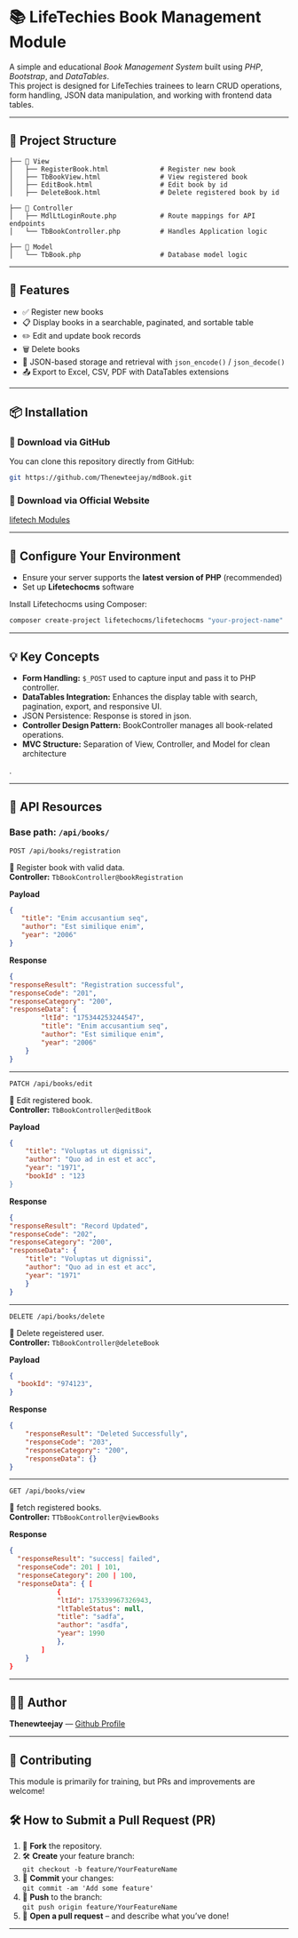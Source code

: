 
# 📚 LifeTechies Book Management Module

A simple and educational *Book Management System* built using *PHP*, *Bootstrap*, and *DataTables*.  
This project is designed for LifeTechies trainees to learn CRUD operations, form handling, JSON data manipulation, and working with frontend data tables.

---

## 📁 Project Structure

```plaintext
├── 📁 View
│   ├── RegisterBook.html             # Register new book
│   ├── TbBookView.html               # View registered book
│   ├── EditBook.html                 # Edit book by id
│   ├── DeleteBook.html               # Delete registered book by id

├── 📁 Controller
│   ├── MdlLtLoginRoute.php           # Route mappings for API endpoints
│   └── TbBookController.php          # Handles Application logic

├── 📁 Model
│   └── TbBook.php                    # Database model logic

```

---

## 🚀 Features

- ✅ Register new books
- 📋 Display books in a searchable, paginated, and sortable table
- ✏️ Edit and update book records
- 🗑️ Delete books
- 💾 JSON-based storage and retrieval with `json_encode()` / `json_decode()`
- 📤 Export to Excel, CSV, PDF with DataTables extensions 

---

## 📦 Installation

### 🔽 Download via GitHub

You can clone this repository directly from GitHub:

```bash
git https://github.com/Thenewteejay/mdBook.git
```

### 🔽 Download via Official Website

[lifetech Modules](https://lifetech.host/hub/module)

---

## 🧰 Configure Your Environment

- Ensure your server supports the **latest version of PHP** (recommended)
- Set up **Lifetechocms** software

Install Lifetechocms using Composer:

```bash
composer create-project lifetechocms/lifetechocms "your-project-name"
```

---

## 💡 Key Concepts

- **Form Handling:** `$_POST` used to capture input and pass it to PHP controller.
- **DataTables Integration:** Enhances the display table with search, pagination, export, and responsive UI.
- JSON Persistence: Response is stored in json.
- **Controller Design Pattern:** BookController manages all book-related operations.
- **MVC Structure:** Separation of View, Controller, and Model for clean architecture

.

---

## 📡 API Resources

### Base path: `/api/books/`

```http
POST /api/books/registration
```
🔐 Register book with valid data.  
**Controller:** `TbBookController@bookRegistration`

**Payload**
```json
{
   "title": "Enim accusantium seq",
   "author": "Est similique enim",
   "year": "2006"
}
```
**Response**
```json
{
"responseResult": "Registration successful",
"responseCode": "201",
"responseCategory": "200",
"responseData": {
        "ltId": "175344253244547",
        "title": "Enim accusantium seq",
        "author": "Est similique enim",
        "year": "2006"
    }
}
```

---

```http
PATCH /api/books/edit
```
📝 Edit registered book.  
**Controller:** `TbBookController@editBook`

**Payload**
```json
{
    "title": "Voluptas ut dignissi",
    "author": "Quo ad in est et acc",
    "year": "1971",
    "bookId" : "123
}
```
**Response**

```json
{
"responseResult": "Record Updated",
"responseCode": "202",
"responseCategory": "200",
"responseData": {
    "title": "Voluptas ut dignissi",
    "author": "Quo ad in est et acc",
    "year": "1971"
    }
}
```

---

```http
DELETE /api/books/delete
```
🔁 Delete regeistered user.  
**Controller:** `TbBookController@deleteBook`

**Payload**
```json
{
  "bookId": "974123",
}
```
**Response**
```json
{
    "responseResult": "Deleted Successfully",
    "responseCode": "203",
    "responseCategory": "200",
    "responseData": {}
}

```

---

```http
GET /api/books/view
```
📩 fetch registered books.  
**Controller:** `TTbBookController@viewBooks`

**Response**
```json
{
  "responseResult": "success| failed",
  "responseCode": 201 | 101,
  "responseCategory": 200 | 100,
  "responseData": { [
            {
            "ltId": 175339967326943,
            "ltTableStatus": null,
            "title": "sadfa",
            "author": "asdfa",
            "year": 1990
            },
        ]
    }
}

```

---

## 🙋‍♂️ Author

**Thenewteejay** — [Github Profile](https://github.com/Thenewteejay)

---

## 🤝 Contributing

This module is primarily for training, but PRs and improvements are welcome!

## 🛠 How to Submit a Pull Request (PR)

1. 🍴 **Fork** the repository.
2. 🛠️ **Create** your feature branch:  
   `git checkout -b feature/YourFeatureName`
3. 🧪 **Commit** your changes:  
   `git commit -am 'Add some feature'`
4. 🚀 **Push** to the branch:  
   `git push origin feature/YourFeatureName`
5. 📩 **Open a pull request** – and describe what you’ve done!

---
